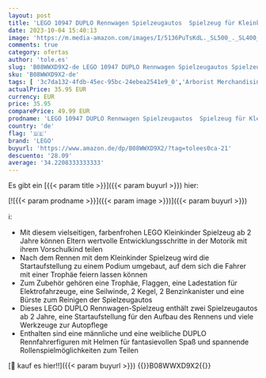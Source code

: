 ```yaml
---
layout: post
title: 'LEGO 10947 DUPLO Rennwagen Spielzeugautos  Spielzeug für Kleinkinder  Kinderspielzeug ab 2 Jahre'
date: 2023-10-04 15:40:13
image: 'https://m.media-amazon.com/images/I/5136PuTsKdL._SL500_._SL400_.jpg'
comments: true
category: ofertas
author: 'tole.es'
slug: 'B08WWXD9X2-de LEGO 10947 DUPLO Rennwagen Spielzeugautos Spielzeug für...'
sku: 'B08WWXD9X2-de'
tags: [ '3c7da132-4fdb-45ec-95bc-24ebea2541e9_0','Arborist Merchandising Root','Bauklötze & Bausteine','Bauspielzeug & Konstruktionsspielzeug','Custom Stores','LEGO','Lego Duplo','Self Service','Spielzeug','lego','🇩🇪', ]
actualPrice: 35.95 EUR
currency: EUR
price: 35.95
comparePrice: 49.99 EUR
prodname: 'LEGO 10947 DUPLO Rennwagen Spielzeugautos  Spielzeug für Kleinkinder  Kinderspielzeug ab 2 Jahre'
country: 'de'
flag: '🇩🇪'
brand: 'LEGO'
buyurl: 'https://www.amazon.de/dp/B08WWXD9X2/?tag=tolees0ca-21'
descuento: '28.09'
average: '34.2208333333333'
---
```


Es gibt ein [{{< param title >}}]({{< param buyurl >}}) hier:

[![{{< param prodname >}}]({{< param image >}})]({{< param buyurl >}})

ℹ️:

- Mit diesem vielseitigen, farbenfrohen LEGO Kleinkinder Spielzeug ab 2 Jahre können Eltern wertvolle Entwicklungsschritte in der Motorik mit ihrem Vorschulkind teilen
- Nach dem Rennen mit dem Kleinkinder Spielzeug wird die Startaufstellung zu einem Podium umgebaut, auf dem sich die Fahrer mit einer Trophäe feiern lassen können
- Zum Zubehör gehören eine Trophäe, Flaggen, eine Ladestation für Elektrofahrzeuge, eine Seilwinde, 2 Kegel, 2 Benzinkanister und eine Bürste zum Reinigen der Spielzeugautos
- Dieses LEGO DUPLO Rennwagen-Spielzeug enthält zwei Spielzeugautos ab 2 Jahre, eine Startaufstellung für den Aufbau des Rennens und viele Werkzeuge zur Autopflege
- Enthalten sind eine männliche und eine weibliche DUPLO Rennfahrerfiguren mit Helmen für fantasievollen Spaß und spannende Rollenspielmöglichkeiten zum Teilen

[🛒 kauf es hier!!]({{< param buyurl >}})
{{<world>}}B08WWXD9X2{{</world>}}
